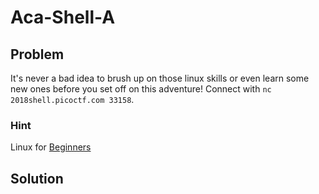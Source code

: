 # Aca-Shell-A

## Problem

It's never a bad idea to brush up on those linux skills or even learn some new ones before you set off on this adventure! Connect with `nc 2018shell.picoctf.com 33158`.

### Hint

Linux for [Beginners](https://maker.pro/education/basic-linux-commands-for-beginners)

## Solution